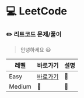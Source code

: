 # :computer: LeetCode 
### :pencil2: 리트코드 문제/풀이

> 안녕하세요 :smiley:

|레벨|바로가기|설명|
|------|---|---|
|Easy|[바로가기](https://github.com/CSHcode/LeetCode/tree/main/Easy)|:hammer:|
|Medium|:hammer:|:hammer:|

